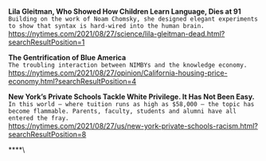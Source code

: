 **Lila Gleitman, Who Showed How Children Learn Language, Dies at 91**\
`Building on the work of Noam Chomsky, she designed elegant experiments to show that syntax is hard-wired into the human brain.`\
https://nytimes.com/2021/08/27/science/lila-gleitman-dead.html?searchResultPosition=1

**The Gentrification of Blue America**\
`The troubling interaction between NIMBYs and the knowledge economy.`\
https://nytimes.com/2021/08/27/opinion/California-housing-price-economy.html?searchResultPosition=4

**New York’s Private Schools Tackle White Privilege. It Has Not Been Easy.**\
`In this world — where tuition runs as high as $58,000 — the topic has become flammable. Parents, faculty, students and alumni have all entered the fray.`\
https://nytimes.com/2021/08/27/us/new-york-private-schools-racism.html?searchResultPosition=8

****\
